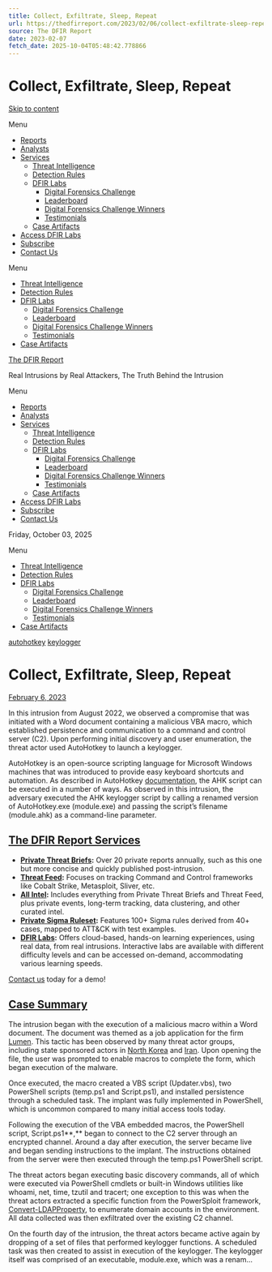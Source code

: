 ```yaml
---
title: Collect, Exfiltrate, Sleep, Repeat
url: https://thedfirreport.com/2023/02/06/collect-exfiltrate-sleep-repeat/
source: The DFIR Report
date: 2023-02-07
fetch_date: 2025-10-04T05:48:42.778866
---
```


# Collect, Exfiltrate, Sleep, Repeat

[Skip to content](#content)

Menu

* [Reports](https://thedfirreport.com/)
* [Analysts](https://thedfirreport.com/analysts/)
* [Services](https://thedfirreport.com/services/)
  + [Threat Intelligence](https://thedfirreport.com/services/threat-intelligence/)
  + [Detection Rules](https://thedfirreport.com/services/detection-rules/)
  + [DFIR Labs](https://thedfirreport.com/services/dfir-labs/)
    - [Digital Forensics Challenge](https://thedfirreport.com/services/dfir-labs/ctf/)
    - [Leaderboard](https://thedfirreport.com/services/dfir-labs/dfir-labs-leaderboard/)
    - [Digital Forensics Challenge Winners](https://thedfirreport.com/services/dfir-labs/digital-forensics-challenge-winners/)
    - [Testimonials](https://thedfirreport.com/services/dfir-labs/testimonials/)
  + [Case Artifacts](https://thedfirreport.com/services/case-artifacts/)
* [Access DFIR Labs](https://dfirlabs.thedfirreport.com/)
* [Subscribe](https://thedfirreport.com/subscribe/)
* [Contact Us](https://thedfirreport.com/contact/)

Menu

* [Threat Intelligence](https://thedfirreport.com/services/threat-intelligence/)
* [Detection Rules](https://thedfirreport.com/services/detection-rules/)
* [DFIR Labs](https://thedfirreport.com/services/dfir-labs/)
  + [Digital Forensics Challenge](https://thedfirreport.com/services/dfir-labs/ctf/)
  + [Leaderboard](https://thedfirreport.com/services/dfir-labs/dfir-labs-leaderboard/)
  + [Digital Forensics Challenge Winners](https://thedfirreport.com/services/dfir-labs/digital-forensics-challenge-winners/)
  + [Testimonials](https://thedfirreport.com/services/dfir-labs/testimonials/)
* [Case Artifacts](https://thedfirreport.com/services/case-artifacts/)

[The DFIR Report](https://thedfirreport.com/)

Real Intrusions by Real Attackers, The Truth Behind the Intrusion

Menu

* [Reports](https://thedfirreport.com/)
* [Analysts](https://thedfirreport.com/analysts/)
* [Services](https://thedfirreport.com/services/)
  + [Threat Intelligence](https://thedfirreport.com/services/threat-intelligence/)
  + [Detection Rules](https://thedfirreport.com/services/detection-rules/)
  + [DFIR Labs](https://thedfirreport.com/services/dfir-labs/)
    - [Digital Forensics Challenge](https://thedfirreport.com/services/dfir-labs/ctf/)
    - [Leaderboard](https://thedfirreport.com/services/dfir-labs/dfir-labs-leaderboard/)
    - [Digital Forensics Challenge Winners](https://thedfirreport.com/services/dfir-labs/digital-forensics-challenge-winners/)
    - [Testimonials](https://thedfirreport.com/services/dfir-labs/testimonials/)
  + [Case Artifacts](https://thedfirreport.com/services/case-artifacts/)
* [Access DFIR Labs](https://dfirlabs.thedfirreport.com/)
* [Subscribe](https://thedfirreport.com/subscribe/)
* [Contact Us](https://thedfirreport.com/contact/)

Friday, October 03, 2025

Menu

* [Threat Intelligence](https://thedfirreport.com/services/threat-intelligence/)
* [Detection Rules](https://thedfirreport.com/services/detection-rules/)
* [DFIR Labs](https://thedfirreport.com/services/dfir-labs/)
  + [Digital Forensics Challenge](https://thedfirreport.com/services/dfir-labs/ctf/)
  + [Leaderboard](https://thedfirreport.com/services/dfir-labs/dfir-labs-leaderboard/)
  + [Digital Forensics Challenge Winners](https://thedfirreport.com/services/dfir-labs/digital-forensics-challenge-winners/)
  + [Testimonials](https://thedfirreport.com/services/dfir-labs/testimonials/)
* [Case Artifacts](https://thedfirreport.com/services/case-artifacts/)

[autohotkey](https://thedfirreport.com/category/autohotkey/)
[keylogger](https://thedfirreport.com/category/keylogger/)

# Collect, Exfiltrate, Sleep, Repeat

[February 6, 2023](https://thedfirreport.com/2023/02/06/collect-exfiltrate-sleep-repeat/)

In this intrusion from August 2022, we observed a compromise that was initiated with a Word document containing a malicious VBA macro, which established persistence and communication to a command and control server (C2). Upon performing initial discovery and user enumeration, the threat actor used AutoHotkey to launch a keylogger.

AutoHotkey is an open-source scripting language for Microsoft Windows machines that was introduced to provide easy keyboard shortcuts and automation. As described in AutoHotkey [documentation](https://www.autohotkey.com/docs/AutoHotkey.htm), the AHK script can be executed in a number of ways. As observed in this intrusion, the adversary executed the AHK keylogger script by calling a renamed version of AutoHotkey.exe (module.exe) and passing the script’s filename (module.ahk) as a command-line parameter.

## [The DFIR Report Services](https://thedfirreport.com/2024/06/10/icedid-brings-screenconnect-and-csharp-streamer-to-alphv-ransomware-deployment/#services)

* **[Private Threat Briefs](https://thedfirreport.com/services/threat-intelligence/#threat-brief):** Over 20 private reports annually, such as this one but more concise and quickly published post-intrusion.
* **[Threat Feed](https://thedfirreport.com/services/threat-intelligence/#threat-feed):** Focuses on tracking Command and Control frameworks like Cobalt Strike, Metasploit, Sliver, etc.
* **[All Intel](https://thedfirreport.com/services/threat-intelligence/#all-intel):** Includes everything from Private Threat Briefs and Threat Feed, plus private events, long-term tracking, data clustering, and other curated intel.
* **[Private Sigma Ruleset](https://thedfirreport.com/services/detection-rules/):** Features 100+ Sigma rules derived from 40+ cases, mapped to ATT&CK with test examples.
* **[DFIR Labs](https://thedfirreport.com/services/dfir-labs/):** Offers cloud-based, hands-on learning experiences, using real data, from real intrusions. Interactive labs are available with different difficulty levels and can be accessed on-demand, accommodating various learning speeds.

[Contact us](https://thedfirreport.com/contact/) today for a demo!

## [Case Summary](#case-summary)

The intrusion began with the execution of a malicious macro within a Word document. The document was themed as a job application for the firm [Lumen](https://www.lumen.com/en-us/home.html). This tactic has been observed by many threat actor groups, including state sponsored actors in [North Korea](https://www.businessinsider.com/axie-infinity-crypto-hack-fake-job-offer-letter-spyware-phishing-2022-7) and [Iran](https://www.mandiant.com/resources/blog/apt33-insights-into-iranian-cyber-espionage). Upon opening the file, the user was prompted to enable macros to complete the form, which began execution of the malware.

Once executed, the macro created a VBS script (Updater.vbs), two PowerShell scripts (temp.ps1 and Script.ps1), and installed persistence through a scheduled task. The implant was fully implemented in PowerShell, which is uncommon compared to many initial access tools today.

Following the execution of the VBA embedded macros, the PowerShell script, Script.ps1**,** began to connect to the C2 server through an encrypted channel. Around a day after execution, the server became live and began sending instructions to the implant. The instructions obtained from the server were then executed through the temp.ps1 PowerShell script.

The threat actors began executing basic discovery commands, all of which were executed via PowerShell cmdlets or built-in Windows utilities like whoami, net, time, tzutil and tracert; one exception to this was when the threat actors extracted a specific function from the PowerSploit framework, [Convert-LDAPProperty](https://github.com/PowerShellMafia/PowerSploit/blob/master/Recon/PowerView.ps1#L3132), to enumerate domain accounts in the environment. All data collected was then exfiltrated over the existing C2 channel.

On the fourth day of the intrusion, the threat actors became active again by dropping of a set of files that performed keylogger functions. A scheduled task was then created to assist in execution of the keylogger. The keylogger itself was comprised of an executable, module.exe, which was a renam...